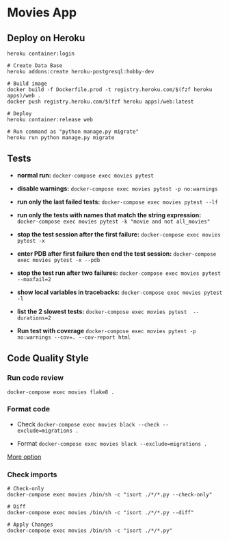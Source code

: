# Movies App

## Deploy on  Heroku
```
heroku container:login

# Create Data Base
heroku addons:create heroku-postgresql:hobby-dev

# Build image
docker build -f Dockerfile.prod -t registry.heroku.com/$(fzf heroku apps)/web .
docker push registry.heroku.com/$(fzf heroku apps)/web:latest

# Deploy
heroku container:release web

# Run command as "python manage.py migrate"
heroku run python manage.py migrate
```

## Tests
- **normal run:** 
`docker-compose exec movies pytest`

- **disable warnings:**
`docker-compose exec movies pytest -p no:warnings`

- **run only the last failed tests:** 
`docker-compose exec movies pytest --lf`

- **run only the tests with names that match the string expression:** 
`docker-compose exec movies pytest -k "movie and not all_movies"`

- **stop the test session after the first failure:**
`docker-compose exec movies pytest -x`

- **enter PDB after first failure then end the test session:** 
`docker-compose exec movies pytest -x --pdb`

- **stop the test run after two failures:** 
`docker-compose exec movies pytest --maxfail=2`

- **show local variables in tracebacks:** 
`docker-compose exec movies pytest -l`

- **list the 2 slowest tests:** 
`docker-compose exec movies pytest  --durations=2`

- **Run test with coverage**
`docker-compose exec movies pytest -p no:warnings --cov=. --cov-report html`

## Code Quality Style
### Run code review
`docker-compose exec movies flake8 .`

### Format code 
- Check
`docker-compose exec movies black --check --exclude=migrations .`

- Format
`docker-compose exec movies black --exclude=migrations .`

[More option](https://black.readthedocs.io/en/stable/installation_and_usage.html#command-line-options)

### Check imports
```
# Check-only
docker-compose exec movies /bin/sh -c "isort ./*/*.py --check-only"

# Diff
docker-compose exec movies /bin/sh -c "isort ./*/*.py --diff"

# Apply Changes
docker-compose exec movies /bin/sh -c "isort ./*/*.py"
```
